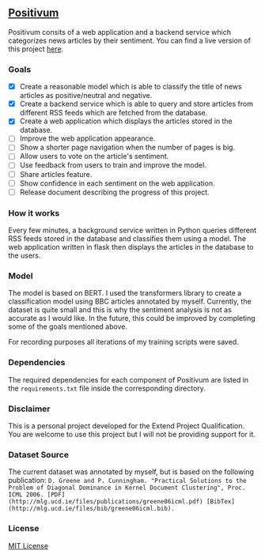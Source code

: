 ## [Positivum](https://positivum.tomasfernandes.dev/)
Positivum consits of a web application and a backend service which categorizes news articles by their sentiment.
You can find a live version of this project [here](https://positivum.tomasfernandes.dev/).

### Goals
- [x] Create a reasonable model which is able to classify the title of news articles as positive/neutral and negative.
- [x] Create a backend service which is able to query and store articles from different RSS feeds which are fetched from the database.
- [x] Create a web application which displays the articles stored in the database.
- [ ] Improve the web application appearance.
- [ ] Show a shorter page navigation when the number of pages is big.
- [ ] Allow users to vote on the article's sentiment.
- [ ] Use feedback from users to train and improve the model.
- [ ] Share articles feature.
- [ ] Show confidence in each sentiment on the web application.
- [ ] Release document describing the progress of this project.

### How it works
Every few minutes, a background service written in Python queries different RSS feeds stored in the database and classifies them using a model.
The web application written in flask then displays the articles in the database to the users.

### Model
The model is based on BERT. I used the transformers library to create a classification model using BBC articles annotated by myself.
Currently, the dataset is quite small and this is why the sentiment analysis is not as accurate as I would like.
In the future, this could be improved by completing some of the goals mentioned above.

For recording purposes all iterations of my training scripts were saved.

### Dependencies
The required dependencies for each component of Positivum are listed in the `requirements.txt` file inside the corresponding directory.

### Disclaimer
This is a personal project developed for the Extend Project Qualification.
You are welcome to use this project but I will not be providing support for it.

### Dataset Source
The current dataset was annotated by myself, but is based on the following publication:
`D. Greene and P. Cunningham. "Practical Solutions to the Problem of Diagonal Dominance in Kernel Document Clustering", Proc. ICML 2006. [PDF](http://mlg.ucd.ie/files/publications/greene06icml.pdf) [BibTex](http://mlg.ucd.ie/files/bib/greene06icml.bib).`

### License
[MIT License](https://github.com/tomasff/positivum/blob/master/LICENSE)

